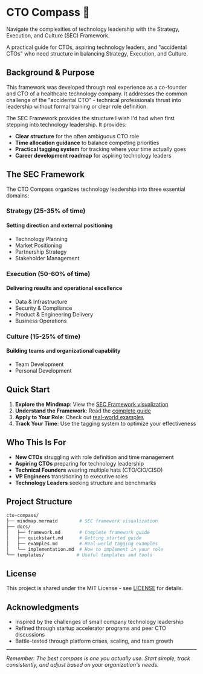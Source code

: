 # CTO Compass 🧭

Navigate the complexities of technology leadership with the Strategy, Execution, and Culture (SEC) Framework.

A practical guide for CTOs, aspiring technology leaders, and "accidental CTOs" who need structure in balancing Strategy, Execution, and Culture.

## Background & Purpose

This framework was developed through real experience as a co-founder and CTO of a healthcare technology company. It addresses the common challenge of the "accidental CTO" - technical professionals thrust into leadership without formal training or clear role definition.

The SEC Framework provides the structure I wish I'd had when first stepping into technology leadership. It provides:

- **Clear structure** for the often ambiguous CTO role
- **Time allocation guidance** to balance competing priorities
- **Practical tagging system** for tracking where your time actually goes
- **Career development roadmap** for aspiring technology leaders

## The SEC Framework

The CTO Compass organizes technology leadership into three essential domains:

### Strategy (25-35% of time)

#### Setting direction and external positioning

- Technology Planning
- Market Positioning
- Partnership Strategy
- Stakeholder Management

### Execution (50-60% of time)

#### Delivering results and operational excellence

- Data & Infrastructure
- Security & Compliance
- Product & Engineering Delivery
- Business Operations

### Culture (15-25% of time)

#### Building teams and organizational capability

- Team Development
- Personal Development

## Quick Start

1. **Explore the Mindmap**: View the [SEC Framework visualization](mindmap.mermaid)
2. **Understand the Framework**: Read the [complete guide](docs/framework.md)
3. **Apply to Your Role**: Check out [real-world examples](docs/examples.md)
4. **Track Your Time**: Use the tagging system to optimize your effectiveness

## Who This Is For

- **New CTOs** struggling with role definition and time management
- **Aspiring CTOs** preparing for technology leadership
- **Technical Founders** wearing multiple hats (CTO/CIO/CISO)
- **VP Engineers** transitioning to executive roles
- **Technology Leaders** seeking structure and benchmarks

## Project Structure

```bash
cto-compass/
├── mindmap.mermaid        # SEC framework visualization
├── docs/
│   ├── framework.md       # Complete framework guide
│   ├── quickstart.md      # Getting started guide
│   ├── examples.md        # Real-world tagging examples
│   └── implementation.md  # How to implement in your role
└── templates/            # Useful templates and tools
```

## License

This project is shared under the MIT License - see [LICENSE](LICENSE) for details.

## Acknowledgments

- Inspired by the challenges of small company technology leadership
- Refined through startup accelerator programs and peer CTO discussions
- Battle-tested through platform crises, scaling, and team growth

---

_Remember: The best compass is one you actually use. Start simple, track consistently, and adjust based on your organization's needs._
